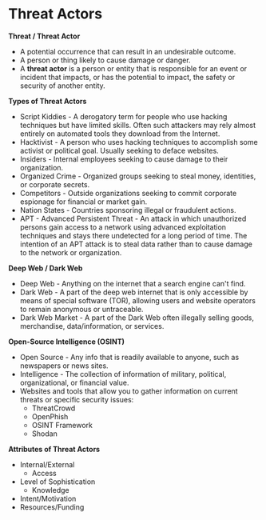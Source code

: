 # Threat Actors



**Threat / Threat Actor**

* A potential occurrence that can result in an undesirable outcome.
* A person or thing likely to cause damage or danger.
* A **threat actor** is a person or entity that is responsible for an event or incident that impacts, or has the potential to impact, the safety or security of another entity.

**Types of Threat Actors**

* Script Kiddies - A derogatory term for people who use hacking techniques but have limited skills. Often such attackers may rely almost entirely on automated tools they download from the Internet.
* Hacktivist - A person who uses hacking techniques to accomplish some activist or political goal. Usually seeking to deface websites.
* Insiders - Internal employees seeking to cause damage to their organization.
* Organized Crime - Organized groups seeking to steal money, identities, or corporate secrets.
* Competitors - Outside organizations seeking to commit corporate espionage for financial or market gain.
* Nation States - Countries sponsoring illegal or fraudulent actions.
* APT - Advanced Persistent Threat - An attack in which unauthorized persons gain access to a network using advanced exploitation techniques and stays there undetected for a long period of time. The intention of an APT attack is to steal data rather than to cause damage to the network or organization.

**Deep Web / Dark Web**

* Deep Web - Anything on the internet that a search engine can't find.
* Dark Web - A part of the deep web internet that is only accessible by means of special software \(TOR\), allowing users and website operators to remain anonymous or untraceable.
* Dark Web Market - A part of the Dark Web often illegally selling goods, merchandise, data/information, or services.

**Open-Source Intelligence \(OSINT\)**

* Open Source - Any info that is readily available to anyone, such as newspapers or news sites.
* Intelligence - The collection of information of military, political, organizational, or financial value.
* Websites and tools that allow you to gather information on current threats or specific security issues:
  * ThreatCrowd
  * OpenPhish
  * OSINT Framework
  * Shodan

**Attributes of Threat Actors**

* Internal/External
  * Access
* Level of Sophistication
  * Knowledge
* Intent/Motivation
* Resources/Funding

